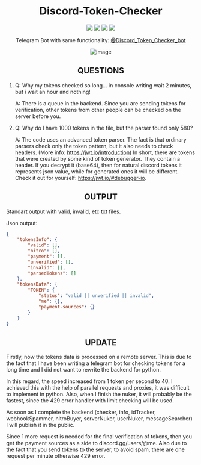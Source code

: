 <div align="center">
    
# Discord-Token-Checker
![](https://img.shields.io/github/downloads/GuFFy12/Discord-Token-Checker/total?color=blue&style=for-the-badge) 
![](https://img.shields.io/github/commit-activity/w/GuFFy12/Discord-Token-Checker?style=for-the-badge)
![](https://img.shields.io/tokei/lines/github/GuFFy12/Discord-Token-Checker?style=for-the-badge)
![](https://img.shields.io/github/license/GuFFy12/Discord-Token-Checker?color=blue&style=for-the-badge)
    
Telegram Bot with same functionality: [@Discord_Token_Checker_bot](https://t.me/Discord_Token_Checker_bot)

![image](https://user-images.githubusercontent.com/49491499/164704463-b54eca93-a6b7-4ca5-9d9d-c581e58e5edd.png)

## QUESTIONS
</div>

1) Q: Why my tokens checked so long... in console writing wait 2 minutes, but i wait an hour and nothing!

   A: There is a queue in the backend. Since you are sending tokens for verification, other tokens from other people can be checked on the server before you.

2) Q: Why do I have 1000 tokens in the file, but the parser found only 580?

   A: The code uses an advanced token parser. The fact is that ordinary parsers check only the token pattern, but it also needs to check headers. (More info: https://jwt.io/introduction)
In short, there are tokens that were created by some kind of token generator. They contain a header. If you decrypt it (base64), then for natural discord tokens it represents json value, while for generated ones it will be different. Check it out for yourself: https://jwt.io/#debugger-io.
<div align="center">   

## OUTPUT
</div>
Standart output with valid, invalid, etc txt files.

Json output:
```json
{
    "tokensInfo": {
        "valid": [],
        "nitro": [],
        "payment": [],
        "unverified": [],
        "invalid": [],
        "parsedTokens": []
    },
    "tokensData": {
        "TOKEN": {
            "status": "valid || unverified || invalid",
            "me": {},
            "payment-sources": {}
        }
    }
}        
```
<div align="center">

## UPDATE
</div>
Firstly, now the tokens data is processed on a remote server. This is due to the fact that I have been writing a telegram bot for checking tokens for a long time and I did not want to rewrite the backend for python.

In this regard, the speed increased from 1 token per second to 40. I achieved this with the help of parallel requests and proxies, it was difficult to implement in python. Also, when I finish the nuker, it will probably be the fastest, since the 429 error handler with limit checking will be used.

As soon as I complete the backend (checker, info, idTracker, webhookSpammer, nitroBuyer, serverNuker, userNuker, messageSearcher) I will publish it in the public.

Since 1 more request is needed for the final verification of tokens, then you get the payment sources as a side to discord.gg/users/@me.
Also due to the fact that you send tokens to the server, to avoid spam, there are one request per minute otherwise 429 error.
